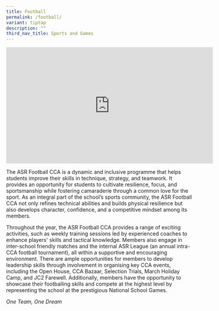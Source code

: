 ```yaml
---
title: Football
permalink: /football/
variant: tiptap
description: ""
third_nav_title: Sports and Games
---
```

<div class="iframe-wrapper">
<iframe height="315" width="560" allowfullscreen="true" frameborder="0" src="https://www.youtube.com/embed/uQJOBtZ5l2M?si=CakAraED9Dq8JUgy"></iframe>
</div>
<p></p>
<p>The ASR Football CCA is a dynamic and inclusive programme that helps students
improve their skills in technique, strategy, and teamwork. It provides
an opportunity for students to cultivate resilience, focus, and sportsmanship
while fostering camaraderie through a common love for the sport. As an
integral part of the school’s sports community, the ASR Football CCA not
only refines technical abilities and builds physical resilience but also
develops character, confidence, and a competitive mindset among its members.&nbsp;</p>
<p>Throughout the year, the ASR Football CCA provides a range of exciting
activities, such as weekly training sessions led by experienced coaches
to enhance players' skills and tactical knowledge. Members also engage
in inter-school friendly matches and the internal ASR League (an annual
intra-CCA football tournament), all within a supportive and encouraging
environment. There are ample opportunities for members to develop leadership
skills through involvement in organising key CCA events, including the
Open House, CCA Bazaar, Selection Trials, March Holiday Camp, and JC2 Farewell.
Additionally, members have the opportunity to showcase their footballing
skills and compete at the highest level by representing the school at the
prestigious National School Games.</p>
<p><em>One Team, One Dream</em>
</p>
<p></p>
<p></p>